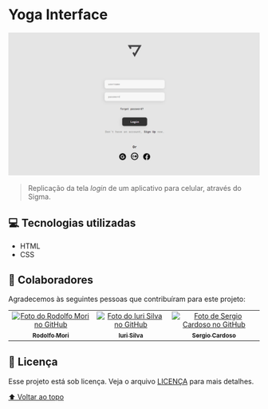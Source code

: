 # Yoga Interface
 <img src="./Assets/folder.png" alt="página inicial">

> Replicação da tela <i>login</i> de um aplicativo para celular, através do Sigma.

## 💻 Tecnologias utilizadas

* HTML
* CSS

## 🤝 Colaboradores

Agradecemos às seguintes pessoas que contribuíram para este projeto:

<table>
  <tr>
    <td align="center">
      <a href="#">
        <img src="https://avatars.githubusercontent.com/u/47903440?v=4" width="100px;" alt="Foto do Rodolfo Mori no GitHub"/><br>
        <sub>
          <b>Rodolfo Mori</b>
        </sub>
      </a>
    </td>
    <td align="center">
      <a href="#">
       <img src="https://avatars3.githubusercontent.com/u/31936044" width="100px;" alt="Foto do Iuri Silva no GitHub"/><br>
        <sub>
          <b>Iuri Silva</b>
        </sub>
      </a>
    </td>
    <td align="center">
      <a href="#">
        <img src="https://avatars.githubusercontent.com/u/55567543?v=4" width="100px;" alt="Foto de Sergio Cardoso no GitHub"/><br>
        <sub>
          <b>Sergio Cardoso</b>
        </sub>
      </a>
    </td>
  </tr>
</table>


 ## 📝 Licença

Esse projeto está sob licença. Veja o arquivo [LICENÇA](LICENSE.md) para mais detalhes.

[⬆ Voltar ao topo](#yoga-interface)<br>
